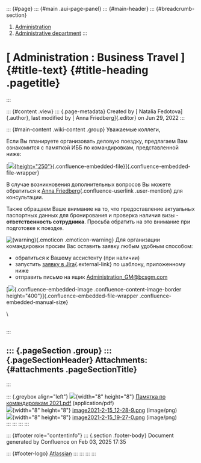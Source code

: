 ::: {#page}
::: {#main .aui-page-panel}
::: {#main-header}
::: {#breadcrumb-section}
1.  [Administration](index.html)
2.  [Administrative
    department](Administrative-department_722534410.html)
:::

[ Administration : Business Travel ]{#title-text} {#title-heading .pagetitle}
=================================================
:::

::: {#content .view}
::: {.page-metadata}
Created by [ Natalia Fedotova]{.author}, last modified by [ Anna
Friedberg]{.editor} on Jun 29, 2022
:::

::: {#main-content .wiki-content .group}
Уважаемые коллеги, 

Если Вы планируете организовать деловую поездку, предлагаем Вам
ознакомится с памяткой ИББ по командировкам, представленной ниже: 

[[![](rest/documentConversion/latest/conversion/thumbnail/726302762/1){height="250"}](/download/attachments/723157021/%D0%9F%D0%B0%D0%BC%D1%8F%D1%82%D0%BA%D0%B0%20%D0%BF%D0%BE%20%D0%BA%D0%BE%D0%BC%D0%B0%D0%BD%D0%B4%D0%B8%D1%80%D0%BE%D0%B2%D0%BA%D0%B0%D0%BC%202021.pdf?version=1&modificationDate=1612275374530&api=v2){.confluence-embedded-file}]{.confluence-embedded-file-wrapper}

В случае возникновения дополнительных вопросов Вы можете обратиться
к [Anna Friedberg](http://wiki/display/~aFriedberg){.confluence-userlink
.user-mention} для консультации.

Также обращаем Ваше внимание на то, что предоставление актуальных
паспортных данных для бронирования и проверка наличия визы -
**ответственность сотрудника**. Просьба обратить на это внимание при
подготовке к поездке.

![(warning)](images/icons/emoticons/warning.svg){.emoticon
.emoticon-warning} Для организации командировки просим Вас оставить
заявку любым удобным способом:

-   обратиться к Вашему ассистенту (при наличии)
-   запустить [заявку в
    Jira](http://jira/secure/CreateIssue.jspa?pid=16200&issuetype=3){.external-link} по
    шаблону, приложенному ниже
-   отправить письмо на ящик <Administration_GM@bcsgm.com>

[![](attachments/723157021/731938898.png){.confluence-embedded-image
.confluence-content-image-border
height="400"}]{.confluence-embedded-file-wrapper
.confluence-embedded-manual-size}

\

\
:::

::: {.pageSection .group}
::: {.pageSectionHeader}
Attachments: {#attachments .pageSectionTitle}
------------
:::

::: {.greybox align="left"}
![](images/icons/bullet_blue.gif){width="8" height="8"} [Памятка по
командировкам 2021.pdf](attachments/723157021/726302762.pdf)
(application/pdf)\
![](images/icons/bullet_blue.gif){width="8" height="8"}
[image2021-2-15\_12-28-9.png](attachments/723157021/731938840.png)
(image/png)\
![](images/icons/bullet_blue.gif){width="8" height="8"}
[image2021-2-15\_19-27-0.png](attachments/723157021/731938898.png)
(image/png)\
:::
:::
:::
:::

::: {#footer role="contentinfo"}
::: {.section .footer-body}
Document generated by Confluence on Feb 03, 2025 17:35

::: {#footer-logo}
[Atlassian](http://www.atlassian.com/)
:::
:::
:::
:::
